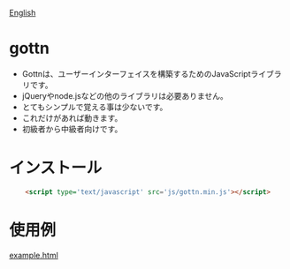 [English](README.md)

# gottn

- Gottnは、ユーザーインターフェイスを構築するためのJavaScriptライブラリです。
- jQueryやnode.jsなどの他のライブラリは必要ありません。
- とてもシンプルで覚える事は少ないです。
- これだけがあれば動きます。
- 初級者から中級者向けです。

# インストール

```html
	<script type='text/javascript' src='js/gottn.min.js'></script>
```

# 使用例

[example.html](examples/example.html)
